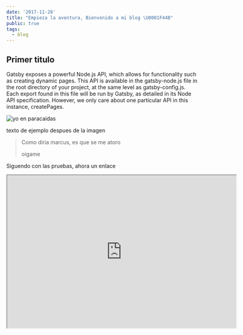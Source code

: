 ```yaml
---
date: '2017-11-28'
title: "Empieza la aventura, Bienvenido a mi blog \U0001F44B"
public: true
tags:
  - blog
---
```

## Primer titulo

Gatsby exposes a powerful Node.js API, which allows for functionality such as creating dynamic pages. This API is available in the gatsby-node.js file in the root directory of your project, at the same level as gatsby-config.js. Each export found in this file will be run by Gatsby, as detailed in its Node API specification. However, we only care about one particular API in this instance, createPages.

![yo en paracaidas](/assets/paracaidas_mozjpeg.jpg "paracaidas")

texto de ejemplo despues de la imagen

> Como diria marcus, es que se me atoro 
>
> oigame

Siguendo con las pruebas, ahora un enlace 

<iframe src="https://www.youtube.com/watch?v=QR_stgHKkec" width="600" height="400"></iframe>
